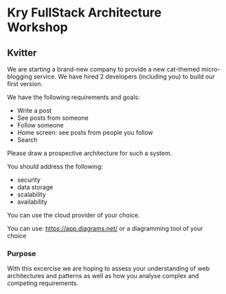 # Kry FullStack Architecture Workshop

## Kvitter

We are starting a brand-new company to provide a new cat-themed micro-blogging service.
We have hired 2 developers (including you) to build our first version.

We have the following requirements and goals:
- Write a post
- See posts from someone
- Follow someone
- Home screen: see posts from people you follow
- Search

Please draw a prospective architecture for such a system.

You should address the following:
- security
- data storage
- scalability
- availability

You can use the cloud provider of your choice.

You can use: https://app.diagrams.net/ or a diagramming tool of your choice

### Purpose

With this excercise we are hoping to assess your understanding of web architectures and patterns
as well as how you analyse complex and competing requirements.
